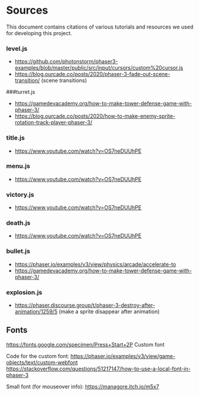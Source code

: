 # Sources

This document contains citations of various tutorials and resources we used for
developing this project.

### level.js
- https://github.com/photonstorm/phaser3-examples/blob/master/public/src/input/cursors/custom%20cursor.js
- https://blog.ourcade.co/posts/2020/phaser-3-fade-out-scene-transition/ (scene transitions)

###turret.js
- https://gamedevacademy.org/how-to-make-tower-defense-game-with-phaser-3/
- https://blog.ourcade.co/posts/2020/how-to-make-enemy-sprite-rotation-track-player-phaser-3/

### title.js
- https://www.youtube.com/watch?v=OS7neDUUhPE

### menu.js
- https://www.youtube.com/watch?v=OS7neDUUhPE

### victory.js
- https://www.youtube.com/watch?v=OS7neDUUhPE

### death.js
- https://www.youtube.com/watch?v=OS7neDUUhPE

### bullet.js
- https://phaser.io/examples/v3/view/physics/arcade/accelerate-to
- https://gamedevacademy.org/how-to-make-tower-defense-game-with-phaser-3/

### explosion.js
- https://phaser.discourse.group/t/phaser-3-destroy-after-animation/1259/5 (make a sprite disappear after animation)

## Fonts

https://fonts.google.com/specimen/Press+Start+2P
Custom font

Code for the custom font:
https://phaser.io/examples/v3/view/game-objects/text/custom-webfont
https://stackoverflow.com/questions/51217147/how-to-use-a-local-font-in-phaser-3

Small font (for mouseover info):
https://managore.itch.io/m5x7
